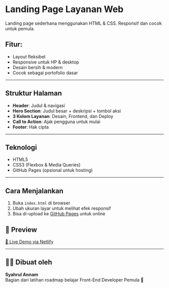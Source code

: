 # Landing Page Layanan Web

Landing page sederhana menggunakan HTML & CSS. Responsif dan cocok untuk pemula.

## Fitur:

- Layout fleksibel
- Responsive untuk HP & desktop
- Desain bersih & modern
- Cocok sebagai portofolio dasar

---

## Struktur Halaman

- **Header**: Judul & navigasi
- **Hero Section**: Judul besar + deskripsi + tombol aksi
- **3 Kolom Layanan**: Desain, Frontend, dan Deploy
- **Call to Action**: Ajak pengguna untuk mulai
- **Footer**: Hak cipta

---

## Teknologi

- HTML5
- CSS3 (Flexbox & Media Queries)
- GitHub Pages (opsional untuk hosting)

---

## Cara Menjalankan

1. Buka `index.html` di browser
2. Ubah ukuran layar untuk melihat efek responsif
3. Bisa di-upload ke [GitHub Pages](https://pages.github.com) untuk online

## 🚀 Preview

[🔗 Live Demo via Netlify](https://landing-page-sederhana.netlify.app)


---

## 👨‍💻 Dibuat oleh

**Syahrul Annam**  
Bagian dari latihan roadmap belajar Front-End Developer Pemula 🚀

